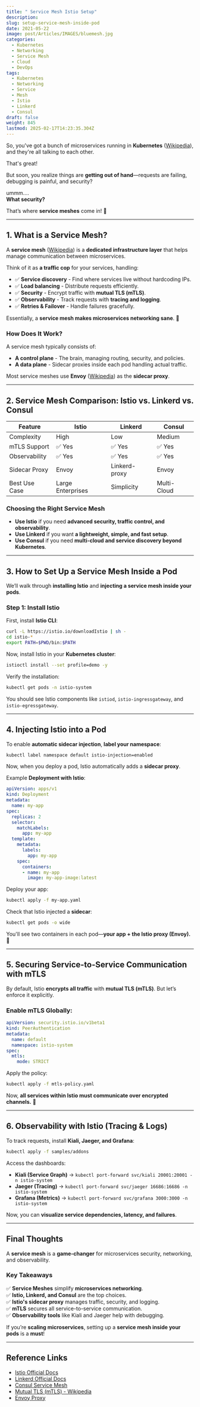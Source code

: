 ```yaml
---
title: " Service Mesh Istio Setup"
description: 
slug: setup-service-mesh-inside-pod
date: 2021-05-22
image: post/Articles/IMAGES/bluemesh.jpg
categories:
  - Kubernetes
  - Networking
  - Service Mesh
  - Cloud
  - DevOps
tags:
  - Kubernetes
  - Networking
  - Service
  - Mesh
  - Istio
  - Linkerd
  - Consul
draft: false
weight: 845
lastmod: 2025-02-17T14:23:35.304Z
---
```

<!-- 
# Setting Up a Service Mesh Inside a Pod: A Complete Guide
-->

So, you've got a bunch of microservices running in **Kubernetes** ([Wikipedia](https://en.wikipedia.org/wiki/Kubernetes)), and they're all talking to each other.

That's great!

But soon, you realize things are **getting out of hand**—requests are failing, debugging is painful, and security?

ummm....\
**What security?**

That’s where **service meshes** come in! 🎉

<!-- In this tutorial, we’re going to:
✅ Understand what a **service mesh** is and **why you need one**.  
✅ Compare popular service meshes: **Istio, Linkerd, and Consul**.  
✅ Learn how to **set up a service mesh inside a pod**.  
✅ Deploy an example **microservices architecture** with a service mesh.  
✅ Secure **service-to-service communication** with **mTLS**.  

By the end, you’ll **never look at Kubernetes networking the same way again!**
-->

***

## **1. What is a Service Mesh?**

A **service mesh** ([Wikipedia](https://en.wikipedia.org/wiki/Service_mesh)) is a **dedicated infrastructure layer** that helps manage communication between microservices.

Think of it as **a traffic cop** for your services, handling:

* ✅ **Service discovery** - Find where services live without hardcoding IPs.
* ✅ **Load balancing** - Distribute requests efficiently.
* ✅ **Security** - Encrypt traffic with **mutual TLS (mTLS)**.
* ✅ **Observability** - Track requests with **tracing and logging**.
* ✅ **Retries & Failover** - Handle failures gracefully.

Essentially, a **service mesh makes microservices networking sane**. 🚀

### **How Does It Work?**

A service mesh typically consists of:

* **A control plane** - The brain, managing routing, security, and policies.
* **A data plane** - Sidecar proxies inside each pod handling actual traffic.

Most service meshes use **Envoy** ([Wikipedia](https://en.wikipedia.org/wiki/Envoy_\(software\))) as the **sidecar proxy**.

***

## **2. Service Mesh Comparison: Istio vs. Linkerd vs. Consul**

| Feature       | Istio             | Linkerd       | Consul      |
| ------------- | ----------------- | ------------- | ----------- |
| Complexity    | High              | Low           | Medium      |
| mTLS Support  | ✅ Yes             | ✅ Yes         | ✅ Yes       |
| Observability | ✅ Yes             | ✅ Yes         | ✅ Yes       |
| Sidecar Proxy | Envoy             | Linkerd-proxy | Envoy       |
| Best Use Case | Large Enterprises | Simplicity    | Multi-Cloud |

### **Choosing the Right Service Mesh**

* **Use Istio** if you need **advanced security, traffic control, and observability**.
* **Use Linkerd** if you want **a lightweight, simple, and fast setup**.
* **Use Consul** if you need **multi-cloud and service discovery beyond Kubernetes**.

***

## **3. How to Set Up a Service Mesh Inside a Pod**

We’ll walk through **installing Istio** and **injecting a service mesh inside your pods**.

### **Step 1: Install Istio**

First, install **Istio CLI**:

```sh
curl -L https://istio.io/downloadIstio | sh -
cd istio-*
export PATH=$PWD/bin:$PATH
```

Now, install Istio in your **Kubernetes cluster**:

```sh
istioctl install --set profile=demo -y
```

Verify the installation:

```sh
kubectl get pods -n istio-system
```

You should see Istio components like `istiod`, `istio-ingressgateway`, and `istio-egressgateway`.

***

## **4. Injecting Istio into a Pod**

To enable **automatic sidecar injection**, **label your namespace**:

```sh
kubectl label namespace default istio-injection=enabled
```

Now, when you deploy a pod, Istio automatically adds a **sidecar proxy**.

Example **Deployment with Istio**:

```yaml
apiVersion: apps/v1
kind: Deployment
metadata:
  name: my-app
spec:
  replicas: 2
  selector:
    matchLabels:
      app: my-app
  template:
    metadata:
      labels:
        app: my-app
    spec:
      containers:
      - name: my-app
        image: my-app-image:latest
```

Deploy your app:

```sh
kubectl apply -f my-app.yaml
```

Check that Istio injected a **sidecar**:

```sh
kubectl get pods -o wide
```

You'll see two containers in each pod—**your app + the Istio proxy (Envoy).** 🎉

***

## **5. Securing Service-to-Service Communication with mTLS**

By default, Istio **encrypts all traffic** with **mutual TLS (mTLS)**. But let’s enforce it explicitly.

### **Enable mTLS Globally**:

```yaml
apiVersion: security.istio.io/v1beta1
kind: PeerAuthentication
metadata:
  name: default
  namespace: istio-system
spec:
  mtls:
    mode: STRICT
```

Apply the policy:

```sh
kubectl apply -f mtls-policy.yaml
```

Now, **all services within Istio must communicate over encrypted channels.** 🔐

***

## **6. Observability with Istio (Tracing & Logs)**

To track requests, install **Kiali, Jaeger, and Grafana**:

```sh
kubectl apply -f samples/addons
```

Access the dashboards:

* **Kiali (Service Graph)** → `kubectl port-forward svc/kiali 20001:20001 -n istio-system`
* **Jaeger (Tracing)** → `kubectl port-forward svc/jaeger 16686:16686 -n istio-system`
* **Grafana (Metrics)** → `kubectl port-forward svc/grafana 3000:3000 -n istio-system`

Now, you can **visualize service dependencies, latency, and failures**.

***

## **Final Thoughts**

A **service mesh** is a **game-changer** for microservices security, networking, and observability.

### **Key Takeaways**

✅ **Service Meshes** simplify **microservices networking**.\
✅ **Istio, Linkerd, and Consul** are the top choices.\
✅ **Istio's sidecar proxy** manages traffic, security, and logging.\
✅ **mTLS** secures all service-to-service communication.\
✅ **Observability tools** like Kiali and Jaeger help with debugging.

If you’re **scaling microservices**, setting up a **service mesh inside your pods** is a **must**!

***

## **Reference Links**

* [Istio Official Docs](https://istio.io/latest/docs/)
* [Linkerd Official Docs](https://linkerd.io/)
* [Consul Service Mesh](https://www.consul.io/docs/service-mesh)
* [Mutual TLS (mTLS) - Wikipedia](https://en.wikipedia.org/wiki/Mutual_authentication)
* [Envoy Proxy](https://www.envoyproxy.io/)
